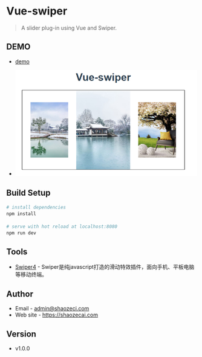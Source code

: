 # Vue-swiper
> A slider plug-in using Vue and Swiper.

## DEMO
- [demo](https://shaozecai.com/github/vue-swiper)

- ![View](./static/images/view.png)

## Build Setup

``` bash
# install dependencies
npm install

# serve with hot reload at localhost:8080
npm run dev
```

## Tools
- [Swiper4](https://www.swiper.com.cn) - Swiper是纯javascript打造的滑动特效插件，面向手机、平板电脑等移动终端。

## Author
- Email - admin@shaozeci.com
- Web site - https://shaozecai.com

## Version
- v1.0.0